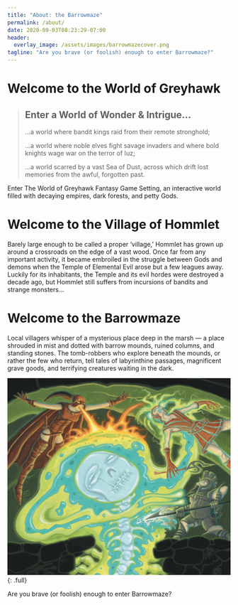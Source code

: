 ```yaml
---
title: "About: the Barrowmaze"
permalink: /about/
date: 2020-09-03T08:23:29-07:00
header:
  overlay_image: /assets/images/barrowmazecover.png
tagline: "Are you brave (or foolish) enough to enter Barrowmaze?"
---
```


# Welcome to the World of Greyhawk

> ## Enter a World of Wonder & Intrigue…
>
> ...a world where bandit kings raid from their remote stronghold;
>
> ...a world where noble elves fight savage invaders and where bold knights wage war on the terror of Iuz;
>
> ...a world scarred by a vast Sea of Dust, across which drift lost memories from the awful, forgotten past.
 
Enter The World of Greyhawk Fantasy Game Setting, an interactive world filled with decaying empires, dark forests, and petty Gods.


# Welcome to the Village of Hommlet

Barely large enough to be called a proper ‘village,’ Hommlet has grown up around a crossroads on the edge of a vast wood. Once far from any important activity, it became embroiled in the struggle between Gods and demons when the Temple of Elemental Evil arose but a few leagues away. Luckily for its inhabitants, the Temple and its evil hordes were destroyed a decade ago, but Hommlet still suffers from incursions of bandits and strange monsters…


# Welcome to the Barrowmaze

Local villagers whisper of a mysterious place deep in the marsh — a place shrouded in mist and dotted with barrow mounds, ruined columns, and standing stones. The tomb-robbers who explore beneath the mounds, or rather the few who return, tell tales of labyrinthine passages, magnificent grave goods, and terrifying creatures waiting in the dark.

![Cover Image](/assets/images/barrowmazecover.png)
{: .full}

Are you brave (or foolish) enough to enter Barrowmaze? 